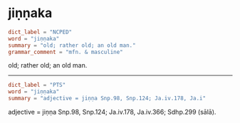 # jiṇṇaka

``` toml
dict_label = "NCPED"
word = "jiṇṇaka"
summary = "old; rather old; an old man."
grammar_comment = "mfn. & masculine"
```

old; rather old; an old man.

--------------------

``` toml
dict_label = "PTS"
word = "jiṇṇaka"
summary = "adjective = jiṇṇa Snp.98, Snp.124; Ja.iv.178, Ja.i"
```

adjective = jiṇṇa Snp.98, Snp.124; Ja.iv.178, Ja.iv.366; Sdhp.299 (sālā).

